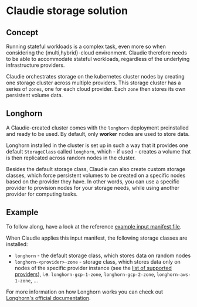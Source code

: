 # Claudie storage solution

## Concept

Running stateful workloads is a complex task, even more so when considering the {multi,hybrid}-cloud environment. Claudie therefore needs to be able to accommodate stateful workloads, regardless of the underlying infrastructure providers.

Claudie orchestrates storage on the kubernetes cluster nodes by creating one storage cluster across multiple providers. This storage cluster has a series of `zones`, one for each cloud provider. Each `zone` then stores its own persistent volume data.

## Longhorn

A Claudie-created cluster comes with the `longhorn` deployment preinstalled and ready to be used. By default, only **worker** nodes are used to store data.

Longhorn installed in the cluster is set up in such a way that it provides one default `StorageClass` called `longhorn`, which - if used - creates a volume that is then replicated across random nodes in the cluster.

Besides the default storage class, Claudie can also create custom storage classes, which force persistent volumes to be created on a specific nodes based on the provider they have. In other words, you can use a specific provider to provision nodes for your storage needs, while using another provider for computing tasks.

## Example

To follow along, have a look at the reference [example input manifest file](../input-manifest/example.yaml).

When Claudie applies this input manifest, the following storage classes are installed:

- `longhorn` - the default storage class, which stores data on random nodes
- `longhorn-<provider>-zone` - storage class, which stores data only on nodes of the specific provider instance (see the [list of supported providers](../input-manifest/input-manifest.md#providers)), i.e. `longhorn-gcp-1-zone`, `longhorn-gcp-2-zone`, `longhorn-aws-1-zone`, ...

For more information on how Longhorn works you can check out [Longhorn's official documentation](https://longhorn.io/docs/1.3.0/what-is-longhorn/).
